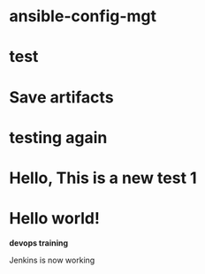 # ansible-config-mgt

# test
# Save artifacts
# testing again

# Hello, This is a new test 1
# Hello world!

**devops training**

Jenkins is now working